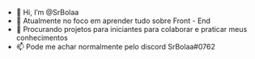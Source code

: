 - 👋 Hi, I’m @SrBolaa
- 👀 Atualmente no foco em aprender tudo sobre Front - End
- 💞️ Procurando projetos para iniciantes para colaborar e praticar meus conhecimentos
- 📫 Pode me achar normalmente pelo discord SrBolaa#0762

<!---
SrBolaa/SrBolaa is a ✨ special ✨ repository because its `README.md` (this file) appears on your GitHub profile.
You can click the Preview link to take a look at your changes.
--->
